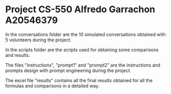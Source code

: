 # Project CS-550 Alfredo Garrachon A20546379
In the conversations folder are the 10 simulated conversations obtained with 5 volunteers during the project.

In the scripts folder are the scripts used for obtaining some comparisons and results.

The files "instructions", "prompt1" and "prompt2" are the instructions and prompts design with prompt engineering during the project.

The excel file "results" contains all the final results obtained for all the formulas and comparisons in a detailed way.

